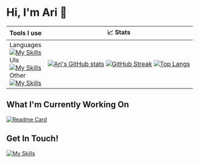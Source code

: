 # Hi, I'm Ari 🤙

 |  Tools I use |  📈 Stats |
 | --------       |  ------- |
| Languages </br> [![My Skills](https://skillicons.dev/icons?i=py,java,html,cpp,dart)](https://skillicons.dev) </br>  UIs </br> [![My Skills](https://skillicons.dev/icons?i=flutter,qt,react)](https://skillicons.dev) </br> Other </br>[![My Skills](https://skillicons.dev/icons?i=firebase,opencv,git,gradle)](https://skillicons.dev) | [![Ari's GitHub stats](https://github-readme-stats.vercel.app/api?username=aridavidson001&show_icons=true&theme=gotham)](https://github.com/anuraghazra/github-readme-stats) [![GitHub Streak](https://github-readme-streak-stats.herokuapp.com?user=aridavidson001&theme=gotham)](https://git.io/streak-stats) [![Top Langs](https://github-readme-stats.vercel.app/api/top-langs/?username=aridavidson001&theme=gotham)](https://github.com/anuraghazra/github-readme-stats) |

## What I'm Currently Working On
[![Readme Card](https://github-readme-stats.vercel.app/api/pin/?username=TitaniumTigers4829&repo=offseason-robot-code-2024&theme=gotham&show_owner=true)](https://github.com/TitaniumTigers4829/offseason-robot-code-2024)

## Get In Touch!
[![My Skills](https://skillicons.dev/icons?i=gmail)](https://mailto:aridavidson00@gmail.com)
<!--
**aridavidson001/aridavidson001** is a ✨ _special_ ✨ repository because its `README.md` (this file) appears on your GitHub profile.

Here are some ideas to get you started:

- 🔭 I’m currently working on ...
- 🌱 I’m currently learning ...
- 👯 I’m looking to collaborate on ...
- 🤔 I’m looking for help with ...
- 💬 Ask me about ...
- 📫 How to reach me: ...
- 😄 Pronouns: ...
- ⚡ Fun fact: ...
-->
